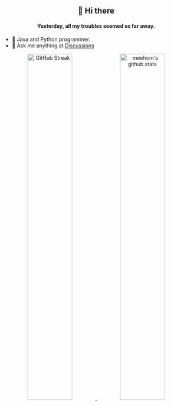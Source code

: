 <div align="center">
	<h2>👋 Hi there</h2>
	<h4>Yesterday, all my troubles seemed so far away.</h4>
</div>

- 🌱 Java and Python programmer.
- 💬 Ask me anything at [Discussions](https://github.com/meehom/meehom/discussions)
	
<div align="center">
   	<a href="#">
		<img src="https://github-readme-streak-stats.herokuapp.com/?user=meehom"
			alt="GitHub Streak" width="49%" />
	</a>   
   	<a href="#">
		<img src="https://github-readme-stats.vercel.app/api?username=meehom&show_icons=true&theme=buefy"
			alt="meehom's github stats" width="49%" />
	</a>
</div>


